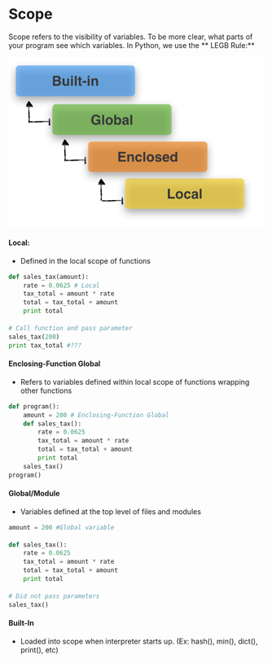 # Scope

Scope refers to the visibility of variables. To be more clear, what parts of your program see which variables. In Python, we use the ** LEGB Rule:**

![](/assets/scope_resolution_1.png)

#### Local:

* Defined in the local scope of functions

```py
def sales_tax(amount):
    rate = 0.0625 # Local
    tax_total = amount * rate
    total = tax_total + amount
    print total

# Call function and pass parameter
sales_tax(200)
print tax_total #???
```

#### Enclosing-Function Global

* Refers to variables defined within local scope of functions wrapping other functions

```py
def program():
    amount = 200 # Enclosing-Function Global
    def sales_tax():
        rate = 0.0625
        tax_total = amount * rate
        total = tax_total + amount
        print total
    sales_tax()
program()
```

#### Global/Module

* Variables defined at the top level of files and modules

```py
amount = 200 #Global variable

def sales_tax():
    rate = 0.0625
    tax_total = amount * rate
    total = tax_total + amount
    print total

# Did not pass parameters
sales_tax()
```

#### Built-In

* Loaded into scope when interpreter starts up. \(Ex: hash\(\), min\(\), dict\(\), print\(\), etc\)



